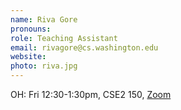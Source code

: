 ```yaml
---
name: Riva Gore
pronouns: 
role: Teaching Assistant
email: rivagore@cs.washington.edu
website: 
photo: riva.jpg
---
```


OH: Fri 12:30-1:30pm, CSE2 150, [Zoom](https://washington.zoom.us/j/94132731109)
